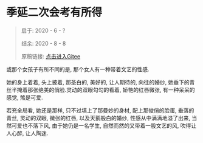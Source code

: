 # 季延二次会考有所得

> 启于: 2020 - 6 - ?
>
> 结余: 2020 - 8 - 8
>
> 原稿链接: [点击进入Gitee](https://xuanfau.gitee.io/article/%E5%AD%A3%E5%BB%B6%E4%BA%8C%E6%AC%A1%E4%BC%9A%E8%80%83%E6%9C%89%E6%89%80%E5%BE%97.html)

或那个女孩子有所不同的是, 那个女人有一种带着文艺的性感.

她的身上着着, 头上披着, 那圣白的, 美好的, 让人期待的, 向往的婚纱, 她垂下的青丝半掩着那张绝美的俏脸.灵动的双眼勾勾的看着, 娇艳的红唇微张, 有一种呆呆的感觉, 煞是可爱.

若充全局看, 她还是那样, 只不过填上了那曼妙的身材, 配上那俊俏的脸蛋, 垂落的青丝, 灵动的双眼, 微张的红唇, 以及天鹅般白的婚纱, 性感从中满满地溢了出来, 当然可爱也不落下风, 由于她仍是一名学生, 自然而然的又带着一股文艺的风, 吹得让人心醉, 让人陶迷.